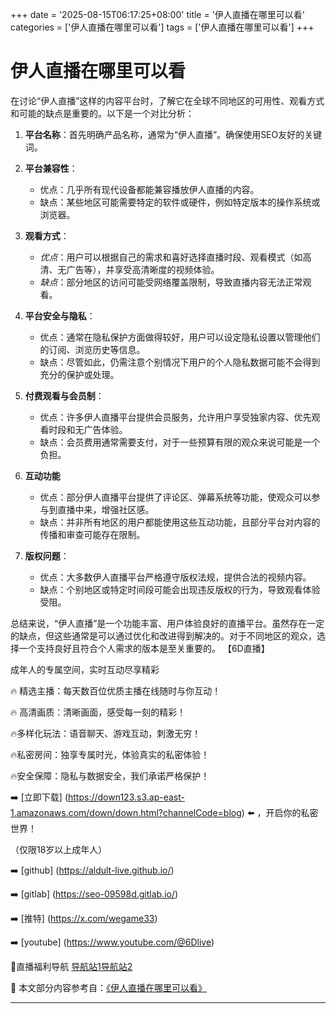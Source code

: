 +++
date = '2025-08-15T06:17:25+08:00'
title = '伊人直播在哪里可以看'
categories = ['伊人直播在哪里可以看']
tags = ['伊人直播在哪里可以看']
+++

# 伊人直播在哪里可以看

在讨论“伊人直播”这样的内容平台时，了解它在全球不同地区的可用性、观看方式和可能的缺点是重要的。以下是一个对比分析：

1. **平台名称**：首先明确产品名称，通常为“伊人直播”。确保使用SEO友好的关键词。

2. **平台兼容性**：
   - 优点：几乎所有现代设备都能兼容播放伊人直播的内容。
   - 缺点：某些地区可能需要特定的软件或硬件，例如特定版本的操作系统或浏览器。

3. **观看方式**：
   - *优点*：用户可以根据自己的需求和喜好选择直播时段、观看模式（如高清、无广告等），并享受高清晰度的视频体验。
   - *缺点*：部分地区的访问可能受网络覆盖限制，导致直播内容无法正常观看。

4. **平台安全与隐私**：
   - 优点：通常在隐私保护方面做得较好，用户可以设定隐私设置以管理他们的订阅、浏览历史等信息。
   - 缺点：尽管如此，仍需注意个别情况下用户的个人隐私数据可能不会得到充分的保护或处理。

5. **付费观看与会员制**：
   - 优点：许多伊人直播平台提供会员服务，允许用户享受独家内容、优先观看时段和无广告体验。
   - 缺点：会员费用通常需要支付，对于一些预算有限的观众来说可能是一个负担。

6. **互动功能**
   - 优点：部分伊人直播平台提供了评论区、弹幕系统等功能，使观众可以参与到直播中来，增强社区感。
   - 缺点：并非所有地区的用户都能使用这些互动功能，且部分平台对内容的传播和审查可能存在限制。

7. **版权问题**：
   - 优点：大多数伊人直播平台严格遵守版权法规，提供合法的视频内容。
   - 缺点：个别地区或特定时间段可能会出现违反版权的行为，导致观看体验受阻。

总结来说，“伊人直播”是一个功能丰富、用户体验良好的直播平台。虽然存在一定的缺点，但这些通常是可以通过优化和改进得到解决的。对于不同地区的观众，选择一个支持良好且符合个人需求的版本是至关重要的。
【6D直播】

 成年人的专属空间，实时互动尽享精彩

🔥 精选主播：每天数百位优质主播在线随时与你互动！

🔥 高清画质：清晰画面，感受每一刻的精彩！

🔥多样化玩法：语音聊天、游戏互动，刺激无穷！

🔥私密房间：独享专属时光，体验真实的私密体验！

🔥安全保障：隐私与数据安全，我们承诺严格保护！

➡️ [立即下载] (https://down123.s3.ap-east-1.amazonaws.com/down/down.html?channelCode=blog) ⬅️ ，开启你的私密世界！

 （仅限18岁以上成年人）

➡️ [github] (https://aldult-live.github.io/)

➡️ [gitlab] (https://seo-09598d.gitlab.io/)

➡️ [推特] (https://x.com/wegame33)

➡️ [youtube] (https://www.youtube.com/@6Dlive)

🔞直播福利导航   [导航站1](https://webstack-86085a.gitlab.io/)[导航站2](https://onlygit123-2.github.io/)

📘 本文部分内容参考自：[《伊人直播在哪里可以看》](https://webstack-hugo-18.pages.dev/)

---
